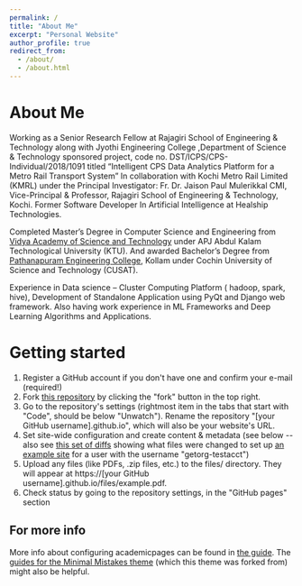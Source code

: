 ```yaml
---
permalink: /
title: "About Me"
excerpt: "Personal Website"
author_profile: true
redirect_from: 
  - /about/
  - /about.html
---
```




About Me
======
Working as a Senior Research Fellow at Rajagiri School of Engineering & Technology along with Jyothi Engineering College
,Department of Science & Technology sponsored project, code no. DST/ICPS/CPS-Individual/2018/1091 titled “Intelligent CPS Data Analytics Platform for a Metro Rail Transport System” In collaboration with Kochi Metro Rail Limited (KMRL) under the Principal Investigator: Fr. Dr. Jaison Paul Mulerikkal CMI, Vice-Principal & Professor,  Rajagiri School of Engineering & Technology, Kochi. Former Software Developer In Artificial Intelligence at Healship Technologies.

Completed Master’s Degree in Computer Science and Engineering from [Vidya Academy of Science and Technology](https://www.vidyaacademy.ac.in/) under APJ Abdul Kalam Technological University (KTU). And awarded Bachelor’s Degree from [Pathanapuram Engineering College](https://www.cepathanapuram.ac.in/), Kollam under Cochin University of Science and Technology (CUSAT).

Experience in Data science – Cluster Computing Platform ( hadoop, spark, hive), Development of Standalone Application using PyQt and Django web framework.  Also having work experience in ML Frameworks and Deep Learning Algorithms and Applications.


Getting started
======
1. Register a GitHub account if you don't have one and confirm your e-mail (required!)
1. Fork [this repository](https://github.com/academicpages/academicpages.github.io) by clicking the "fork" button in the top right. 
1. Go to the repository's settings (rightmost item in the tabs that start with "Code", should be below "Unwatch"). Rename the repository "[your GitHub username].github.io", which will also be your website's URL.
1. Set site-wide configuration and create content & metadata (see below -- also see [this set of diffs](http://archive.is/3TPas) showing what files were changed to set up [an example site](https://getorg-testacct.github.io) for a user with the username "getorg-testacct")
1. Upload any files (like PDFs, .zip files, etc.) to the files/ directory. They will appear at https://[your GitHub username].github.io/files/example.pdf.  
1. Check status by going to the repository settings, in the "GitHub pages" section


For more info
------
More info about configuring academicpages can be found in [the guide](https://academicpages.github.io/markdown/). The [guides for the Minimal Mistakes theme](https://mmistakes.github.io/minimal-mistakes/docs/configuration/) (which this theme was forked from) might also be helpful.
